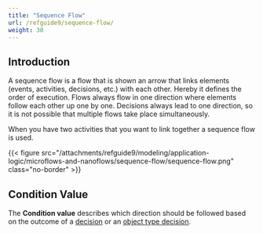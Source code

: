 ```yaml
---
title: "Sequence Flow"
url: /refguide9/sequence-flow/
weight: 30
---
```


## Introduction

A sequence flow is a flow that is shown an arrow that links elements (events, activities, decisions, etc.) with each other. Hereby it defines the order of execution. Flows always flow in one direction where elements follow each other up one by one. Decisions always lead to one direction, so it is not possible that multiple flows take place simultaneously.

When you have two activities that you want to link together a sequence flow is used.

{{< figure src="/attachments/refguide9/modeling/application-logic/microflows-and-nanoflows/sequence-flow/sequence-flow.png" class="no-border" >}}

## Condition Value

The **Condition value** describes which direction should be followed based on the outcome of a [decision](/refguide9/decision/) or an [object type decision](/refguide9/object-type-decision/).
